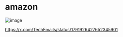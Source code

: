 
# amazon

![image](https://github.com/user-attachments/assets/765690c8-5602-4de6-a557-f71b5282f647)

https://x.com/TechEmails/status/1791926427652345901
